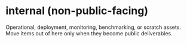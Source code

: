 # internal (non-public-facing)
Operational, deployment, monitoring, benchmarking, or scratch assets.
Move items out of here only when they become public deliverables.
